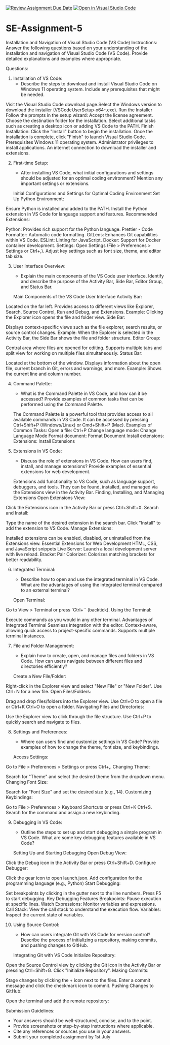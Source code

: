 [![Review Assignment Due Date](https://classroom.github.com/assets/deadline-readme-button-22041afd0340ce965d47ae6ef1cefeee28c7c493a6346c4f15d667ab976d596c.svg)](https://classroom.github.com/a/XoLGRbHq)
[![Open in Visual Studio Code](https://classroom.github.com/assets/open-in-vscode-2e0aaae1b6195c2367325f4f02e2d04e9abb55f0b24a779b69b11b9e10269abc.svg)](https://classroom.github.com/online_ide?assignment_repo_id=15390718&assignment_repo_type=AssignmentRepo)
# SE-Assignment-5
Installation and Navigation of Visual Studio Code (VS Code)
 Instructions:
Answer the following questions based on your understanding of the installation and navigation of Visual Studio Code (VS Code). Provide detailed explanations and examples where appropriate.

 Questions:

1. Installation of VS Code:
   - Describe the steps to download and install Visual Studio Code on Windows 11 operating system. Include any prerequisites that might be needed.

Visit the Visual Studio Code download page.Select the Windows version to download the installer (VSCodeUserSetup-x64-<version>.exe).
Run the Installer
Follow the prompts in the setup wizard:
Accept the license agreement.
Choose the destination folder for the installation.
Select additional tasks such as creating a desktop icon or adding VS Code to the PATH.
Finish Installation:
Click the "Install" button to begin the installation.
Once the installation is complete, click "Finish" to launch Visual Studio Code.
Prerequisites
Windows 11 operating system.
Administrator privileges to install applications.
An internet connection to download the installer and extensions.

2. First-time Setup:
   - After installing VS Code, what initial configurations and settings should be adjusted for an optimal coding environment? Mention any important settings or extensions.

   Initial Configurations and Settings for Optimal Coding Environment
Set Up Python Environment:

Ensure Python is installed and added to the PATH.
Install the Python extension in VS Code for language support and features.
Recommended Extensions:

Python: Provides rich support for the Python language.
Prettier - Code Formatter: Automatic code formatting.
GitLens: Enhances Git capabilities within VS Code.
ESLint: Linting for JavaScript.
Docker: Support for Docker container development.
Settings:
Open Settings (File > Preferences > Settings or Ctrl+,).
Adjust key settings such as font size, theme, and editor tab size.


3. User Interface Overview:
   - Explain the main components of the VS Code user interface. Identify and describe the purpose of the Activity Bar, Side Bar, Editor Group, and Status Bar.

   Main Components of the VS Code User Interface
Activity Bar:

Located on the far left.
Provides access to different views like Explorer, Search, Source Control, Run and Debug, and Extensions.
Example: Clicking the Explorer icon opens the file and folder view.
Side Bar:

Displays context-specific views such as the file explorer, search results, or source control changes.
Example: When the Explorer is selected in the Activity Bar, the Side Bar shows the file and folder structure.
Editor Group:

Central area where files are opened for editing.
Supports multiple tabs and split view for working on multiple files simultaneously.
Status Bar:

Located at the bottom of the window.
Displays information about the open file, current branch in Git, errors and warnings, and more.
Example: Shows the current line and column number.



4. Command Palette:
   - What is the Command Palette in VS Code, and how can it be accessed? Provide examples of common tasks that can be performed using the Command Palette.

   The Command Palette is a powerful tool that provides access to all available commands in VS Code.
It can be accessed by pressing Ctrl+Shift+P (Windows/Linux) or Cmd+Shift+P (Mac).
Examples of Common Tasks:
Open a file: Ctrl+P
Change language mode: Change Language Mode
Format document: Format Document
Install extensions: Extensions: Install Extensions



5. Extensions in VS Code:
   - Discuss the role of extensions in VS Code. How can users find, install, and manage extensions? Provide examples of essential extensions for web development.

   Extensions add functionality to VS Code, such as language support, debuggers, and tools.
They can be found, installed, and managed via the Extensions view in the Activity Bar.
Finding, Installing, and Managing Extensions
Open Extensions View:

Click the Extensions icon in the Activity Bar or press Ctrl+Shift+X.
Search and Install:

Type the name of the desired extension in the search bar.
Click "Install" to add the extension to VS Code.
Manage Extensions:

Installed extensions can be enabled, disabled, or uninstalled from the Extensions view.
Essential Extensions for Web Development
HTML, CSS, and JavaScript snippets
Live Server: Launch a local development server with live reload.
Bracket Pair Colorizer: Colorizes matching brackets for better readability.

6. Integrated Terminal:
   - Describe how to open and use the integrated terminal in VS Code. What are the advantages of using the integrated terminal compared to an external terminal?

   Open Terminal:

Go to View > Terminal or press `Ctrl+`` (backtick).
Using the Terminal:

Execute commands as you would in any other terminal.
Advantages of Integrated Terminal
Seamless integration with the editor.
Context-aware, allowing quick access to project-specific commands.
Supports multiple terminal instances.

7. File and Folder Management:
   - Explain how to create, open, and manage files and folders in VS Code. How can users navigate between different files and directories efficiently?

   Create a New File/Folder:

Right-click in the Explorer view and select "New File" or "New Folder".
Use Ctrl+N for a new file.
Open Files/Folders:

Drag and drop files/folders into the Explorer view.
Use Ctrl+O to open a file or Ctrl+K Ctrl+O to open a folder.
Navigating Files and Directories:

Use the Explorer view to click through the file structure.
Use Ctrl+P to quickly search and navigate to files.


8. Settings and Preferences:
   - Where can users find and customize settings in VS Code? Provide examples of how to change the theme, font size, and keybindings.

   Access Settings:

Go to File > Preferences > Settings or press Ctrl+,.
Changing Theme:

Search for "Theme" and select the desired theme from the dropdown menu.
Changing Font Size:

Search for "Font Size" and set the desired size (e.g., 14).
Customizing Keybindings:

Go to File > Preferences > Keyboard Shortcuts or press Ctrl+K Ctrl+S.
Search for the command and assign a new keybinding.

9. Debugging in VS Code:
   - Outline the steps to set up and start debugging a simple program in VS Code. What are some key debugging features available in VS Code?

   Setting Up and Starting Debugging
Open Debug View:

Click the Debug icon in the Activity Bar or press Ctrl+Shift+D.
Configure Debugger:

Click the gear icon to open launch.json.
Add configuration for the programming language (e.g., Python)
Start Debugging:

Set breakpoints by clicking in the gutter next to the line numbers.
Press F5 to start debugging.
Key Debugging Features
Breakpoints: Pause execution at specific lines.
Watch Expressions: Monitor variables and expressions.
Call Stack: View the call stack to understand the execution flow.
Variables: Inspect the current state of variables.

10. Using Source Control:
    - How can users integrate Git with VS Code for version control? Describe the process of initializing a repository, making commits, and pushing changes to GitHub.

    Integrating Git with VS Code
Initialize Repository:

Open the Source Control view by clicking the Git icon in the Activity Bar or pressing Ctrl+Shift+G.
Click "Initialize Repository".
Making Commits:

Stage changes by clicking the + icon next to the files.
Enter a commit message and click the checkmark icon to commit.
Pushing Changes to GitHub:

Open the terminal and add the remote repository:

 Submission Guidelines:
- Your answers should be well-structured, concise, and to the point.
- Provide screenshots or step-by-step instructions where applicable.
- Cite any references or sources you use in your answers.
- Submit your completed assignment by 1st July 

